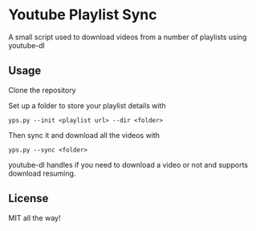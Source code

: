 # Youtube Playlist Sync

A small script used to download videos from a number of playlists using youtube-dl

## Usage

Clone the repository

Set up a folder to store your playlist details with

    yps.py --init <playlist url> --dir <folder>

Then sync it and download all the videos with

    yps.py --sync <folder>
    
youtube-dl handles if you need to download a video or not and supports download resuming.

## License

MIT all the way!